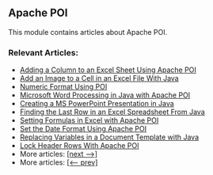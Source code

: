 ## Apache POI

This module contains articles about Apache POI.

### Relevant Articles:

- [Adding a Column to an Excel Sheet Using Apache POI](https://www.baeldung.com/java-excel-add-column)
- [Add an Image to a Cell in an Excel File With Java](https://www.baeldung.com/java-add-image-excel)
- [Numeric Format Using POI](https://www.baeldung.com/apache-poi-numeric-format)
- [Microsoft Word Processing in Java with Apache POI](https://www.baeldung.com/java-microsoft-word-with-apache-poi)
- [Creating a MS PowerPoint Presentation in Java](https://www.baeldung.com/apache-poi-slideshow)
- [Finding the Last Row in an Excel Spreadsheet From Java](https://www.baeldung.com/java-excel-find-last-row)
- [Setting Formulas in Excel with Apache POI](https://www.baeldung.com/java-apache-poi-set-formulas)
- [Set the Date Format Using Apache POI](https://www.baeldung.com/java-apache-poi-date-format)
- [Replacing Variables in a Document Template with Java](https://www.baeldung.com/java-replace-pattern-word-document-doc-docx)
- [Lock Header Rows With Apache POI](https://www.baeldung.com/java-apache-poi-lock-header-rows)
- More articles: [[next -->]](../apache-poi-3)
- More articles: [[<-- prev]](../apache-poi)
